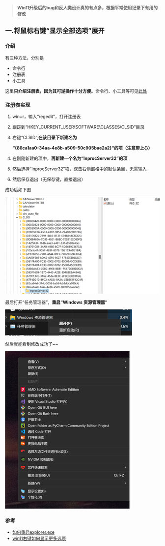 > **Win11升级后的bug和反人类设计真的有点多，根据平常使用记录下有用的修改**

## 一.将鼠标右键“显示全部选项”展开

### 介绍

有三种方法，分别是

- 命令行
- 注册表
- 小工具

这里**只介绍注册表，因为其可逆操作十分方便**。命令行、小工具等可见[此处](#参考1)

### 注册表实现

1. win+r，输入“regedit”，打开注册表

2. 跟踪到“HKEY_CURRENT_USER\SOFTWARE\CLASSES\CLSID”目录

3. 右键“CLSID”,**在该目录下新建名为**

   **“{86ca1aa0-34aa-4e8b-a509-50c905bae2a2}“的项（注意带上{}）**

4. 在刚刚新建的项中，**再新建一个名为“InprocServer32”的项**

5. 然后选择“InprocServer32”项，双击右侧窗格中的默认条目，无需输入

6. 然后保存退出（无保存键，直接退出）

成功后如下图

<img src="./Windows11调整小工具.assets/image-20241125224647474.png" alt="image-20241125224647474" style="zoom:50%;" />

最后打开“任务管理器”，**重启“Windows 资源管理器”**

<img src="./Windows11调整小工具.assets/image-20241125224806481.png" alt="image-20241125224806481" style="zoom:50%;" />

然后就能看到修改成功了~~

<img src="./Windows11调整小工具.assets/image-20241125225108964.png" alt="image-20241125225108964" style="zoom:50%;" />

### 参考

- [如何重启explorer.exe](https://zhuanlan.zhihu.com/p/477779512)
- [win11右键如何显示更多选项](https://blog.csdn.net/chenyongxyzg/article/details/136923262)<a name="参考1"></a>
